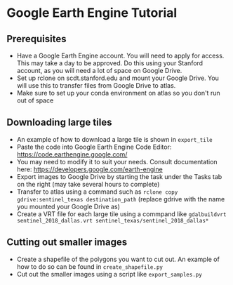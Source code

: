 # Google Earth Engine Tutorial

## Prerequisites
- Have a Google Earth Engine account. You will need to apply for access. This may take a day to be approved. Do this using your Stanford account, as you will need a lot of space on Google Drive.
- Set up rclone on scdt.stanford.edu and mount your Google Drive. You will use this to transfer files from Google Drive to atlas.
- Make sure to set up your conda environment on atlas so you don't run out of space

## Downloading large tiles
- An example of how to download a large tile is shown in `export_tile`
- Paste the code into Google Earth Engine Code Editor: https://code.earthengine.google.com/
- You may need to modify it to suit your needs. Consult documentation here: https://developers.google.com/earth-engine
- Export images to Google Drive by starting the task under the Tasks tab on the right (may take several hours to complete)
- Transfer to atlas using a command such as `rclone copy gdrive:sentinel_texas destination_path` (replace gdrive with the name you mounted your Google Drive as)
- Create a VRT file for each large tile using a commpand like `gdalbuildvrt sentinel_2018_dallas.vrt sentinel_texas/sentinel_2018_dallas*`

## Cutting out smaller images
- Create a shapefile of the polygons you want to cut out. An example of how to do so can be found in `create_shapefile.py`
- Cut out the smaller images using a script like `export_samples.py`
